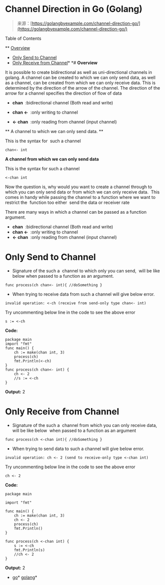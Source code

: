 <!--yml
category: 未分类
date: 2024-10-13 06:24:33
-->

# Channel Direction in Go (Golang)

> 来源：[https://golangbyexample.com/channel-direction-go/](https://golangbyexample.com/channel-direction-go/)

Table of Contents

 **   [Overview](#Overview "Overview")
*   [Only Send to Channel](#Only_Send_to_Channel "Only Send to Channel")
*   [Only Receive from Channel](#Only_Receive_from_Channel "Only Receive from Channel")*  *# **Overview**

It is possible to create bidirectional as well as uni-directional channels in golang. A channel can be created to which we can only send data, as well as a channel, can be created from which we can only receive data. This is determined by the direction of the arrow of the channel. The direction of the arrow for a channel specifies the direction of flow of data

*   **chan**  :bidirectional channel (Both read and write)

*   **chan <-**  :only writing to channel

*   **<- chan**  :only reading from channel (input channel)    

** A channel to which we can only send data. **

This is the syntax for  such a channel

```
chan<- int
```

**A channel from which we can only send data**

This is the syntax for such a channel

```
<-chan int
```

Now the question is, why would you want to create a channel through to which you can only send data or from which we can only receive data.  This comes in handy while passing the channel to a function where we want to restrict the  function too either  send the data or receiver rate

There are many ways in which a channel can be passed as a function argument.

*   **chan**  :bidirectional channel (Both read and write)
*   **chan <-**  :only writing to channel
*   **<- chan**  :only reading from channel (input channel)    

# **Only Send to Channel**

*   Signature of the such a  channel to which only you can send,  will be like below when passed to a function as an argument.

```
func process(ch chan<- int){ //doSomething }
```

*   When trying to receive data from such a channel will give below error.

```
invalid operation: <-ch (receive from send-only type chan<- int)
```

Try uncommenting below line in the code to see the above error

```
s := <-ch
```

**Code:**

```
package main
import "fmt"
func main() {
    ch := make(chan int, 3)
    process(ch)
    fmt.Println(<-ch)
}
func process(ch chan<- int) {
    ch <- 2
    //s := <-ch
}
```

**Output:** 2

# **Only Receive from Channel**

*   Signature of the such a  channel from which you can only receive data, will be like below  when passed to a function as an argument

```
func process(ch <-chan int){ //doSomething }
```

*   When trying to send data to such a channel will give below error.

```
invalid operation: ch <- 2 (send to receive-only type <-chan int)
```

Try uncommenting below line in the code to see the above error

```
ch <- 2
```

**Code:**

```
package main

import "fmt"

func main() {
    ch := make(chan int, 3)
    ch <- 2
    process(ch)
    fmt.Println()
}

func process(ch <-chan int) {
    s := <-ch
    fmt.Println(s)
    //ch <- 2
}
```

**Output:** 2

*   [go](https://golangbyexample.com/tag/go/)*   [golang](https://golangbyexample.com/tag/golang/)*